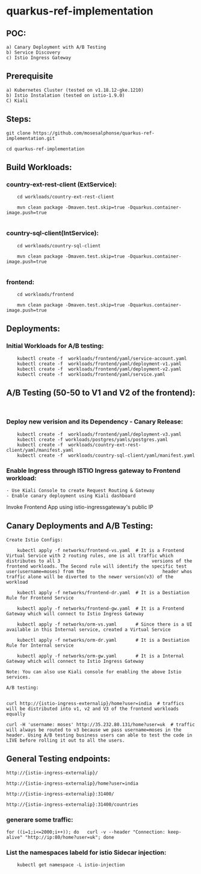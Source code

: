 # quarkus-ref-implementation

## POC:
```
a) Canary Deployment with A/B Testing
b) Service Discovery
c) Istio Ingress Gateway

```
## Prerequisite

```
a) Kubernetes Cluster (tested on v1.18.12-gke.1210)
b) Istio Instalation (tested on istio-1.9.0)
C) Kiali

```
##  Steps:

```
git clone https://github.com/mosesalphonse/quarkus-ref-implementation.git

cd quarkus-ref-implementation

```
##  Build Workloads:

### country-ext-rest-client (ExtService):
```
	cd workloads/country-ext-rest-client

	mvn clean package -Dmaven.test.skip=true -Dquarkus.container-image.push=true
  
```
### country-sql-client(IntService):
```
	cd workloads/country-sql-client

	mvn clean package -Dmaven.test.skip=true -Dquarkus.container-image.push=true
  
```
### frontend:
```
	cd workloads/frontend
	
	mvn clean package -Dmaven.test.skip=true -Dquarkus.container-image.push=true
```
## Deployments:

### Initial Workloads for A/B testing:
```
	kubectl create -f  workloads/frontend/yaml/service-account.yaml
	kubectl create -f  workloads/frontend/yaml/deployment-v1.yaml
	kubectl create -f  workloads/frontend/yaml/deployment-v2.yaml
	kubectl create -f  workloads/frontend/yaml/service.yaml
```
## A/B Testing (50-50 to V1 and V2 of the frontend):

```
	
```


### Deploy new verision and its Dependency - Canary Release:
```
	kubectl create -f  workloads/frontend/yaml/deployment-v3.yaml
	kubectl create -f workloads/postgres/yamls/postgres.yaml
	kubectl create -f  workloads/country-ext-rest-client/yaml/manifest.yaml
	kubectl create -f  workloads/country-sql-client/yaml/manifest.yaml

```


###  Enable Ingress through ISTIO Ingress gateway to Frontend workload:
	- Use Kiali Console to create Request Routing & Gateway
	- Enable canary deployment using Kiali dashboard

Invoke Frontend App using istio-ingressgateway's public IP


## Canary Deployments and A/B Testing:
```
Create Istio Configs:

	kubectl apply -f networks/frontend-vs.yaml	# It is a Frontend Virtual Service with 2 routing rules, one is all traffic which distributes to all 3 									versions of the frontend workloads. The Second rule will identify the specific test user(username=moses) from the 							  header whos traffic alone will be diverted to the newer version(v3) of the workload
	
	kubectl apply -f networks/frontend-dr.yaml	# It is a Destiation Rule for Frontend Service
	
	kubectl apply -f networks/frontend-gw.yaml	# It is a Frontend Gateway which will connect to Istio Ingress Gateway
	
	kubectl apply -f networks/orm-vs.yaml		# Since there is a UI available in this Internal service, created a Virtual Service
	
	kubectl apply -f networks/orm-dr.yaml		# It is a Destiation Rule for Internal service
	
	kubectl apply -f networks/orm-gw.yaml		# It is a Internal Gateway which will connect to Istio Ingress Gateway
	
Note: You can also use Kiali console for enabling the above Istio services.

A/B testing:


curl http://{istio-ingress-externalip}/home?user=india  # traffics will be distributed into v1, v2 and V3 of the frontend workloads equally

curl -H 'username: moses' http://35.232.80.131/home?user=uk  # traffic will always be routed to v3 because we pass username=moses in the header. Using A/B testing business users can able to test the code in LIVE before rolling it out to all the users.

```

## General Testing endpoints:
```
http://{istio-ingress-externalip}/

http://{istio-ingress-externalip}/home?user=india

http://{istio-ingress-externalip}:31400/

http://{istio-ingress-externalip}:31400/countries

```
### generare some traffic:
```
for ((i=1;i<=2000;i++)); do   curl -v --header "Connection: keep-alive" "http://ip:80/home?user=uk"; done
```

### List the namespaces labeld for istio Sidecar injection:
```
	kubectl get namespace -L istio-injection
	
```
